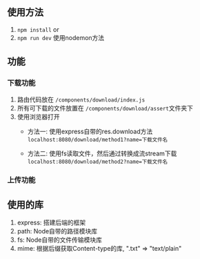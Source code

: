 ## 使用方法
1. `npm install` or 
2. `npm run dev` 使用nodemon方法

## 功能
### 下载功能
1. 路由代码放在 `/components/download/index.js`
2. 所有可下载的文件放置在 `/components/download/assert`文件夹下
3. 使用浏览器打开 
    - 方法一: 使用express自带的res.download方法
    `localhost:8080/download/method1?name=下载文件名`
    
    - 方法二: 使用fs读取文件，然后通过转换成流stream下载
    `localhost:8080/download/method2?name=下载文件名`
    
### 上传功能

## 使用的库
1. express: 搭建后端的框架
2. path: Node自带的路径模块库
3. fs: Node自带的文件传输模块库
4. mime: 根据后缀获取Content-type的库, ".txt" => "text/plain"